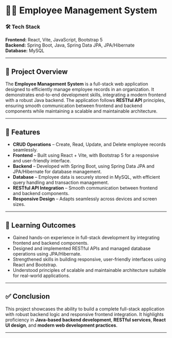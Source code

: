 # 🧑‍💼 Employee Management System

### 🛠 Tech Stack
**Frontend:** React, Vite, JavaScript, Bootstrap 5  
**Backend:** Spring Boot, Java, Spring Data JPA, JPA/Hibernate  
**Database:** MySQL  

---

## 📘 Project Overview

The **Employee Management System** is a full-stack web application designed to efficiently manage employee records in an organization. It demonstrates end-to-end development skills, integrating a modern frontend with a robust Java backend. The application follows **RESTful API** principles, ensuring smooth communication between frontend and backend components while maintaining a scalable and maintainable architecture.

---

## 🚀 Features

- **CRUD Operations** – Create, Read, Update, and Delete employee records seamlessly.
- **Frontend** – Built using React + Vite, with Bootstrap 5 for a responsive and user-friendly interface.
- **Backend** – Developed with Spring Boot, using Spring Data JPA and JPA/Hibernate for database management.
- **Database** – Employee data is securely stored in MySQL, with efficient query handling and transaction management.
- **RESTful API Integration** – Smooth communication between frontend and backend components.
- **Responsive Design** – Adapts seamlessly across devices and screen sizes.

---

## 🎯 Learning Outcomes

- Gained hands-on experience in full-stack development by integrating frontend and backend components.
- Designed and implemented RESTful APIs and managed database operations using JPA/Hibernate.
- Strengthened skills in building responsive, user-friendly interfaces using React and Bootstrap.
- Understood principles of scalable and maintainable architecture suitable for real-world applications.

---

## ✅ Conclusion

This project showcases the ability to build a complete full-stack application with robust backend logic and responsive frontend integration. It highlights proficiency in **Java-based backend development**, **RESTful services**, **React UI design**, and **modern web development practices**.

---


